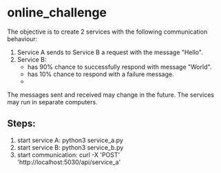 # online_challenge

The objective is to create 2 services with the following communication behaviour:
1. Service A sends to Service B a request with the message "Hello".
2. Service B:
   - has 90% chance to successfully respond with message "World".
   - has 10% chance to respond with a failure message.
   - 
The messages sent and received may change in the future.
The services may run in separate computers.

## Steps:
1. start service A: python3 service_a.py
2. start service B: python3 service_b.py
3. start communication: curl -X 'POST' 'http://localhost:5030/api/service_a'
